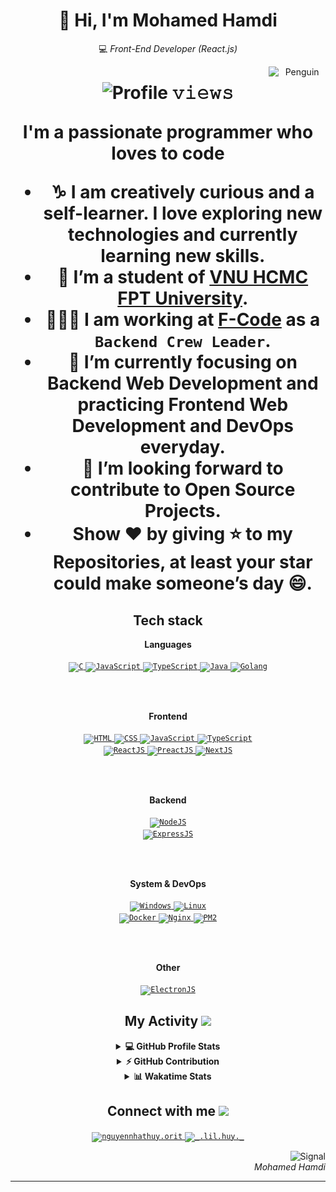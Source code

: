 <div align="center">
  
# 👋 Hi, I'm **Mohamed Hamdi**  
💻 *Front-End Developer (React.js)*  

<img align="right" src="https://github.com/Tarikul-Islam-Anik/Animated-Fluent-Emojis/blob/master/Emojis/Animals/Penguin.png?raw=true" alt="Penguin" width="18%" />

  <!-- Header -->
<h1 align="center">

  

<p align="center">
  <img alt="Profile 𝚟𝚒𝚎𝚠𝚜" height="20px" src="https://hits.seeyoufarm.com/api/count/incr/badge.svg?url=https://github.com/oHTGo&amp;count_bg=%23579E91&amp;title_bg=%23555555&amp;icon=&amp;icon_color=%23E7E7E7&amp;title=Views&amp;edge_flat=false">
</p>
<p align="center">
  <b>I'm a passionate programmer who loves to code</b>
</p>

<p>
<ul>
<li>♑ I am creatively curious and a self-learner. I love exploring new technologies and currently learning new skills.</li>
<li>📓 I’m a student of <a href="https://hcmuni.fpt.edu.vn">VNU HCMC FPT University</a>.</li>
<li>👨🏻‍💻 I am working at <a href="https://www.facebook.com/fcodefpt">F-Code</a> as a <code>Backend Crew Leader</code>.</li>
<li>🌱 I’m currently focusing on <strong>Backend Web Development</strong> and practicing <strong>Frontend Web Development</strong> and <strong>DevOps</strong> everyday.</li>
<li>💬 I’m looking forward to contribute to <strong>Open Source Projects</strong>.</li>
<li>Show ❤ by giving ⭐ to my Repositories, at least your star could make someone’s day 😄.</li>
</ul>
<h2>Tech stack</h2>
<p align="center">
  <b>Languages</b>
  <br>
  <br>
  <a href="https://en.wikipedia.org/wiki/C_(programming_language)" target="_blank">
    <code><img src="https://github.com/oHTGo/oHTGo/blob/main/images/c.svg" alt="C" height="40"></code>
  </a>
  <a href="https://developer.mozilla.org/en-US/docs/Web/JavaScript" target="_blank">
    <code><img src="https://github.com/oHTGo/oHTGo/blob/main/images/javascript.svg" alt="JavaScript" height="40"></code>
  </a>
  <a href="https://www.typescriptlang.org" target="_blank">
    <code><img src="https://github.com/oHTGo/oHTGo/blob/main/images/typescript.svg" alt="TypeScript" height="40"></code>
  </a>
  <a href="https://www.java.com" target="_blank">
    <code><img src="https://github.com/oHTGo/oHTGo/blob/main/images/java.svg" alt="Java" height="40"></code>
  </a>
  <a href="https://go.dev" target="_blank">
    <code><img src="https://github.com/oHTGo/oHTGo/blob/main/images/golang.svg" alt="Golang" height="40"></code>
  </a>
</p>
<br>
<br>
<p align="center">
  <b>Frontend</b>
  <br>
  <br>
  <a href="https://developer.mozilla.org/en-US/docs/Web/HTML" target="_blank">
    <code><img src="https://github.com/oHTGo/oHTGo/blob/main/images/html.svg" alt="HTML" height="40"></code>
  </a>
  <a href="https://developer.mozilla.org/en-US/docs/Web/CSS" target="_blank">
    <code><img src="https://github.com/oHTGo/oHTGo/blob/main/images/css.svg" alt="CSS" height="40"></code>
  </a>
  <a href="https://developer.mozilla.org/en-US/docs/Web/JavaScript" target="_blank">
    <code><img src="https://github.com/oHTGo/oHTGo/blob/main/images/javascript.svg" alt="JavaScript" height="40"></code>
  </a>
  <a href="https://www.typescriptlang.org" target="_blank">
    <code><img src="https://github.com/oHTGo/oHTGo/blob/main/images/typescript.svg" alt="TypeScript" height="40"></code>
  </a>
  <br>
  <a href="https://reactjs.org" target="_blank">
    <code><img src="https://github.com/oHTGo/oHTGo/blob/main/images/react.svg" alt="ReactJS" height="40"></code>
  </a>
  <a href="https://preactjs.com" target="_blank">
    <code><img src="https://github.com/oHTGo/oHTGo/blob/main/images/preact.svg" alt="PreactJS" height="40"></code>
  </a>
  <a href="https://nextjs.org" target="_blank">
    <code><img src="https://github.com/oHTGo/oHTGo/blob/main/images/next.svg" alt="NextJS" height="40"></code>
  </a>
</p>
<br>
<br>
<p align="center">
  <b>Backend</b>
  <br>
  <br>
  <a href="https://nodejs.org" target="_blank">
    <code><img src="https://github.com/oHTGo/oHTGo/blob/main/images/node.svg" alt="NodeJS" height="40"></code>
  </a>
  <br>
  <a href="https://expressjs.com" target="_blank">
    <code><img src="https://github.com/oHTGo/oHTGo/blob/main/images/express.svg" alt="ExpressJS" height="40"></code>
  </a>
 

</p>
<br>
<br>
<p align="center">
  <b>System &amp; DevOps</b>
  <br>
  <br>
  <a href="https://en.wikipedia.org/wiki/Microsoft_Windows" target="_blank">
    <code><img src="https://github.com/oHTGo/oHTGo/blob/main/images/windows.svg" alt="Windows" height="40"></code>
  </a>
  <a href="https://en.wikipedia.org/wiki/Linux" target="_blank">
    <code><img src="https://github.com/oHTGo/oHTGo/blob/main/images/linux.svg" alt="Linux" height="40"></code>
  </a>
  <br>
  <a href="https://docker.com" target="_blank">
    <code><img src="https://github.com/oHTGo/oHTGo/blob/main/images/docker.svg" alt="Docker" height="40"></code>
  </a>
  <a href="https://www.nginx.com" target="_blank">
    <code><img src="https://github.com/oHTGo/oHTGo/blob/main/images/nginx.svg" alt="Nginx" height="40"></code>
  </a>
  <a href="https://pm2.keymetrics.io" target="_blank">
    <code><img src="https://github.com/oHTGo/oHTGo/blob/main/images/pm2.svg" alt="PM2" height="40"></code>
  </a>
</p>
<br>
<br>
<p align="center">
  <b>Other</b>
  <br>
  <br>
  <a href="https://www.electronjs.org" target="_blank">
    <code><img src="https://github.com/oHTGo/oHTGo/blob/main/images/electron.svg" alt="ElectronJS" height="40"></code>
  </a>
</p>
<!-- My Activity -->
<h2>My Activity <img src="https://github.com/oHTGo/oHTGo/blob/main/images/github-stats.gif" height="35px"></h2>
<details> 
  <summary><b>💻 GitHub Profile Stats</b></summary>
  <br>
  <p align="center">
    <img alt="Mosted used languages" src="https://github-readme-stats.vercel.app/api/top-langs/?username=oHTGo&amp;layout=compact&amp;theme=dark" height="192px">
    <br>
	  <img src="https://github-readme-stats.vercel.app/api?username=oHTGo&amp;show_icons=true&amp;icon_color=ffffff&amp;theme=dark" alt="oHTGo's Github Stats" height="192px">
    <br>
    <b>Note:</b> Top languages is only a metric of the languages my public code consists of and doesn't reflect experience or skill level.
  </p>
</details>
<details>
  <summary><b>⚡ GitHub Contribution</b></summary>
  <br>
  <p><img alt="oHTGo's GitHub Contribution" src="https://github.com/oHTGo/oHTGo/blob/snake/snake.svg"></p>
  <br>
</details>
<details> 
  <summary><b>📊 Wakatime Stats</b></summary>
  <br>
<!--START_SECTION:waka-->
<p><img src="http://img.shields.io/badge/Code%20Time-216%20hrs%2024%20mins-blue" alt="Code Time"></p>
<p><strong>I’m a Night 🦉</strong></p>
<pre class="astro-code github-dark" style="background-color:#24292e;color:#e1e4e8; overflow-x: auto;" tabindex="0"><code><span class="line"><span>🌞 Morning    84 commits     ████░░░░░░░░░░░░░░░░░░░░░   17.83%</span></span>
<span class="line"><span>🌆 Daytime    145 commits    ███████░░░░░░░░░░░░░░░░░░   30.79%</span></span>
<span class="line"><span>🌃 Evening    194 commits    ██████████░░░░░░░░░░░░░░░   41.19%</span></span>
<span class="line"><span>🌙 Night      48 commits     ██░░░░░░░░░░░░░░░░░░░░░░░   10.19%</span></span>
<span class="line"><span></span></span></code></pre>
<p>📅 <strong>I’m Most Productive on Tuesday</strong></p>
<pre class="astro-code github-dark" style="background-color:#24292e;color:#e1e4e8; overflow-x: auto;" tabindex="0"><code><span class="line"><span>Monday       73 commits     ████░░░░░░░░░░░░░░░░░░░░░   15.5%</span></span>
<span class="line"><span>Tuesday      86 commits     ████░░░░░░░░░░░░░░░░░░░░░   18.26%</span></span>
<span class="line"><span>Wednesday    74 commits     ████░░░░░░░░░░░░░░░░░░░░░   15.71%</span></span>
<span class="line"><span>Thursday     36 commits     ██░░░░░░░░░░░░░░░░░░░░░░░   7.64%</span></span>
<span class="line"><span>Friday       55 commits     ███░░░░░░░░░░░░░░░░░░░░░░   11.68%</span></span>
<span class="line"><span>Saturday     62 commits     ███░░░░░░░░░░░░░░░░░░░░░░   13.16%</span></span>
<span class="line"><span>Sunday       85 commits     ████░░░░░░░░░░░░░░░░░░░░░   18.05%</span></span>
<span class="line"><span></span></span></code></pre>
<p>📊 <strong>This Week I Spent My Time On</strong></p>
<pre class="astro-code github-dark" style="background-color:#24292e;color:#e1e4e8; overflow-x: auto;" tabindex="0"><code><span class="line"><span>⌚︎ Time Zone: Asia/Ho_Chi_Minh</span></span>
<span class="line"><span></span></span>
<span class="line"><span>💬 Programming Languages:</span></span>
<span class="line"><span>Other                    18 hrs 45 mins      █████████████████░░░░░░░░   69.59%</span></span>
<span class="line"><span>TypeScript               3 hrs 17 mins       ███░░░░░░░░░░░░░░░░░░░░░░   12.19%</span></span>
<span class="line"><span>CSS                      2 hrs 45 mins       ██░░░░░░░░░░░░░░░░░░░░░░░   10.22%</span></span>
<span class="line"><span>Java                     1 hr 6 mins         █░░░░░░░░░░░░░░░░░░░░░░░░   4.1%</span></span>
<span class="line"><span>JSON                     24 mins             ░░░░░░░░░░░░░░░░░░░░░░░░░   1.49%</span></span>
<span class="line"><span></span></span>
<span class="line"><span>🔥 Editors:</span></span>
<span class="line"><span>Browser                  18 hrs 2 mins       ████████████████░░░░░░░░░   66.94%</span></span>
<span class="line"><span>VS Code                  7 hrs 48 mins       ███████░░░░░░░░░░░░░░░░░░   28.97%</span></span>
<span class="line"><span>NetBeans                 1 hr 6 mins         █░░░░░░░░░░░░░░░░░░░░░░░░   4.09%</span></span>
<span class="line"><span></span></span></code></pre>
<!--END_SECTION:waka-->
</details>
<!-- Connection -->
<h2> Connect with me <img src="https://github.com/oHTGo/oHTGo/blob/main/images/handshake.gif" height="35px"></h2>
<p align="center">
  <a href="https://facebook.com/nguyennhathuy.orit" target="_blank">
    <code><img src="https://github.com/oHTGo/oHTGo/blob/main/images/facebook.svg" alt="nguyennhathuy.orit" height="30" width="40"></code>
  </a>
  <a href="https://instagram.com/_.lil.huy._" target="_blank">
    <code><img src="https://github.com/oHTGo/oHTGo/blob/main/images/instagram.svg" alt="_.lil.huy._" height="30" width="40"></code>
  </a>
</p>
<!-- Signal -->
<p align="right">
  <img alt="Signal" height="25px" src="https://media.giphy.com/media/hlRzt8TxCNVcEZBt9w/giphy.gif">
  <br>
  <em>Mohamed Hamdi</em>
</p>
<hr>
